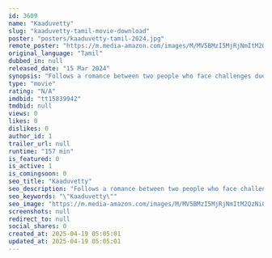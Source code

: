 ```yaml
---
id: 3609
name: "Kaaduvetty"
slug: "kaaduvetty-tamil-movie-download"
poster: "posters/kaaduvetty-tamil-2024.jpg"
remote_poster: "https://m.media-amazon.com/images/M/MV5BMzI5MjRjNmItM2QzNi00MmJjLTgyZjctNTEwZmVmZWRmZTZiXkEyXkFqcGdeQXVyMTM1OTg5ODk3._V1_SX300.jpg"
original_language: "Tamil"
dubbed_in: null
released_date: "15 Mar 2024"
synopsis: "Follows a romance between two people who face challenges due to their caste differences."
type: "movie"
rating: "N/A"
imdbid: "tt15839942"
tmdbid: null
views: 0
likes: 0
dislikes: 0
author_id: 1
trailer_url: null
runtime: "157 min"
is_featured: 0
is_active: 1
is_comingsoon: 0
seo_title: "Kaaduvetty"
seo_description: "Follows a romance between two people who face challenges due to their caste differences."
seo_keywords: "\"Kaaduvetty\""
seo_image: "https://m.media-amazon.com/images/M/MV5BMzI5MjRjNmItM2QzNi00MmJjLTgyZjctNTEwZmVmZWRmZTZiXkEyXkFqcGdeQXVyMTM1OTg5ODk3._V1_SX300.jpg"
screenshots: null
redirect_to: null
social_shares: 0
created_at: 2025-04-19 05:05:01
updated_at: 2025-04-19 05:05:01
---
```


